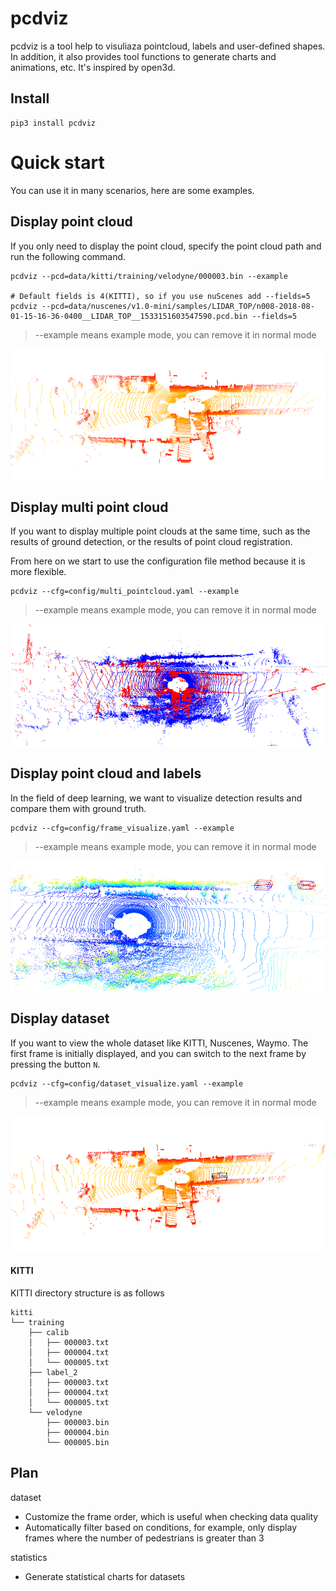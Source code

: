 # pcdviz
pcdviz is a tool help to visuliaza pointcloud, labels and user-defined shapes. In addition, it also provides tool functions to generate charts and animations, etc. It's inspired by open3d.

## Install
```
pip3 install pcdviz
```

# Quick start
You can use it in many scenarios, here are some examples.

## Display point cloud
If you only need to display the point cloud, specify the point cloud path and run the following command.
```shell
pcdviz --pcd=data/kitti/training/velodyne/000003.bin --example

# Default fields is 4(KITTI), so if you use nuScenes add --fields=5
pcdviz --pcd=data/nuscenes/v1.0-mini/samples/LIDAR_TOP/n008-2018-08-01-15-16-36-0400__LIDAR_TOP__1533151603547590.pcd.bin --fields=5
```

> --example means example mode, you can remove it in normal mode

![pointcloud](docs/imgs/pointcloud.png)

## Display multi point cloud
If you want to display multiple point clouds at the same time, such as the results of ground detection, or the results of point cloud registration.

From here on we start to use the configuration file method because it is more flexible.
```
pcdviz --cfg=config/multi_pointcloud.yaml --example
```

> --example means example mode, you can remove it in normal mode

![multi_pointcloud](docs/imgs/multi_pointcloud.png)

## Display point cloud and labels
In the field of deep learning, we want to visualize detection results and compare them with ground truth.
```
pcdviz --cfg=config/frame_visualize.yaml --example
```

> --example means example mode, you can remove it in normal mode

![frame_visualize](docs/imgs/frame_visualize.png)

## Display dataset
If you want to view the whole dataset like KITTI, Nuscenes, Waymo. The first frame is initially displayed, and you can switch to the next frame by pressing the button `N`.
```
pcdviz --cfg=config/dataset_visualize.yaml --example
```

> --example means example mode, you can remove it in normal mode

![dataset_visualize](docs/imgs/dataset_visualize.png)

#### KITTI
KITTI directory structure is as follows
```
kitti
└── training
    ├── calib
    │   ├── 000003.txt
    │   ├── 000004.txt
    │   └── 000005.txt
    ├── label_2
    │   ├── 000003.txt
    │   ├── 000004.txt
    │   └── 000005.txt
    └── velodyne
        ├── 000003.bin
        ├── 000004.bin
        └── 000005.bin
```


## Plan
dataset
- Customize the frame order, which is useful when checking data quality
- Automatically filter based on conditions, for example, only display frames where the number of pedestrians is greater than 3

statistics
- Generate statistical charts for datasets
